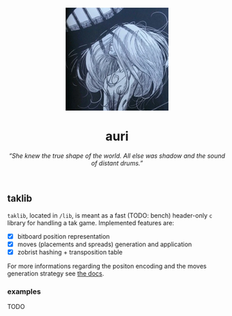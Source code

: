 <p align="center">
  <img src="docs/resources/auri.webp" alt="auri" height="236"/>
</p>

<h1 align="center">auri</h1>
<p align="center"><i>“She knew the true shape of the world. All else was shadow and the sound of distant drums.”</i></p>

<br>

## taklib

`taklib`, located in `/lib`, is meant as a fast (TODO: bench) header-only `c` library for handling a tak game. Implemented features are:
- [x] bitboard position representation
- [x] moves (placements and spreads) generation and application
- [x] zobrist hashing + transposition table

For more informations regarding the positon encoding and the moves generation strategy see [the docs](/docs/encoding.md).

### examples

TODO